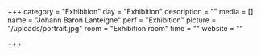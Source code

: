 +++
category = "Exhibition"
day = "Exhibition"
description = ""
media = []
name = "Johann Baron Lanteigne"
perf = "Exhibition"
picture = "/uploads/portrait.jpg"
room = "Exhibition room"
time = ""
website = ""

+++
